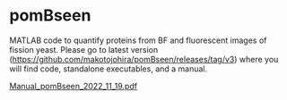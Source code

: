 # pomBseen
MATLAB code to quantify proteins from BF and fluorescent images of fission yeast.  Please go to latest version (https://github.com/makotojohira/pomBseen/releases/tag/v3) where you will find code, standalone executables, and a manual.

[Manual_pomBseen_2022_11_19.pdf](https://github.com/makotojohira/pomBseen/releases/download/v3/Manual_pomBseen_2022_11_19.pdf)

